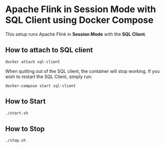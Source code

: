 # Apache Flink in Session Mode with SQL Client using Docker Compose

This setup runs Apache Flink in **Session Mode** with the **SQL Client**.

## How to attach to SQL client
```
docker attach sql-client
```
When quitting out of the SQL client, the container will stop working. If you wish to restart the SQL Client, simply run:
```
docker-compose start sql-client
```

## How to Start

```bash
./start.sh
```

## How to Stop

```bash
./stop.sh
```